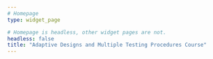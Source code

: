 ```yaml
---
# Homepage
type: widget_page

# Homepage is headless, other widget pages are not.
headless: false
title: "Adaptive Designs and Multiple Testing Procedures Course"
---
```

